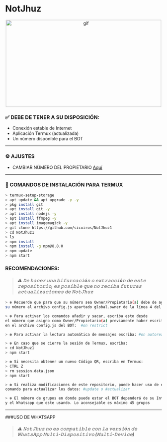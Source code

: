 # NotJhuz
<p align="center"> 
<img src="https://www.google.com/url?sa=i&url=https%3A%2F%2Fwww.gratistodo.com%2Fnaruto-gifs%2F&psig=AOvVaw3CsR0BS2cz7TiY2dSdMNpc&ust=1653516901467000&source=images&cd=vfe&ved=0CAwQjRxqFwoTCLjQr8-U-fcCFQAAAAAdAAAAABAD" alt="gif" width="500" height="279"/> 
</p> 

 
### ✅ DEBE DE TENER A SU DISPOSICIÓN: 

*  Conexión estable de Internet
*  Aplicación Termux (actualizada)
*  Un número disponible para el BOT
--------- 

### ⚙️ AJUSTES
- CAMBIAR NÚMERO DEL PROPIETARIO [Aquí](https://github.com/IdkJhus/NotJhuz1/edit/main/config.js)
--------- 

### 📎 COMANDOS DE INSTALACIÓN PARA TERMUX
```bash
> termux-setup-storage
> apt update && apt upgrade -y -y
> pkg install git 
> apt install git -y
> apt install nodejs -y
> apt install ffmpeg -y
> apt install imagemagick -y
> git clone https://github.com/sicxiros/NotJhuz1
> cd NotJhuz1
> ls
> npm install
> npm install -g npm@8.8.0
> npm update
> npm start
```

### RECOMENDACIONES:
> #### *⚠️ 𝙳𝚎 𝚑𝚊𝚌𝚎𝚛 𝚞𝚗𝚊 𝚋𝚒𝚏𝚞𝚛𝚌𝚊𝚌𝚒ó𝚗 𝚘 𝚎𝚡𝚝𝚛𝚊𝚌𝚌𝚒ó𝚗 𝚍𝚎 𝚎𝚜𝚝𝚎 𝚛𝚎𝚙𝚘𝚜𝚒𝚝𝚘𝚛𝚒𝚘, 𝚎𝚜 𝚙𝚘𝚜𝚒𝚋𝚕𝚎 𝚚𝚞𝚎 𝚗𝚘 𝚛𝚎𝚌𝚒𝚋𝚊 𝚏𝚞𝚝𝚞𝚛𝚊𝚜 𝚊𝚌𝚝𝚞𝚊𝚕𝚒𝚣𝚊𝚌𝚒𝚘𝚗𝚎𝚜 𝚍𝚎 𝙽𝚘𝚝𝙹𝚑𝚞𝚣*

```bash
> ❇️ Recuerde que para que su número sea Owner/Propietario(a) debe de agregar
su número al archivo config.js apartado global.owner de la línea 4 del BOT

> ❇️ Para activar los comandos añadir y sacar, escriba esto desde
el número que asigno como Owner/Propietario(a) previamente haber escrito su número 
en el archivo config.js del BOT:  #on restrict

> ❇️ Para activar la lectura automática de mensajes escriba: #on autoread

> ❇️ En caso que se cierre la sesión de Termux, escriba:
> cd NotJhuz1
> npm start

> ❇️ Si necesita obtener un nuevo Código QR, escriba en Termux:
> CTRL Z
> rm session.data.json
> npm start

> ❇️ Si realiza modificaciones de este repositorio, puede hacer uso de este
comando para actualizar los datos: #update o #actualizar 

> ❇️ El número de grupos en donde puede estar el BOT dependerá de su Internet 
y el Whatsapp que este usando. Lo aconsejable es máximo 45 grupos 
```
--------- 
###USO DE WHATSAPP
> #### *⚠️ 𝙽𝚘𝚝𝙹𝚑𝚞𝚣 𝚗𝚘 𝚎𝚜 𝚌𝚘𝚖𝚙𝚊𝚝𝚒𝚋𝚕𝚎 𝚌𝚘𝚗 𝚕𝚊 𝚟𝚎𝚛𝚜𝚒ó𝚗 𝚍𝚎 𝚆𝚑𝚊𝚝𝚜𝙰𝚙𝚙 𝙼𝚞𝚕𝚝𝚒-𝙳𝚒𝚜𝚙𝚘𝚜𝚒𝚝𝚒𝚟𝚘 (𝙼𝚞𝚕𝚝𝚒-𝙳𝚎𝚟𝚒𝚌𝚎)*

